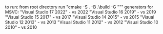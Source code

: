 to run:
from root directory run "cmake -S . -B .\build -G "<your generator of choice>""
generators for MSVC:
  "Visual Studio 17 2022" - vs 2022
  "Visual Studio 16 2019" - vs 2019
  "Visual Studio 15 2017" - vs 2017
  "Visual Studio 14 2015" - vs 2015
  "Visual Studio 12 2013" - vs 2013
  "Visual Studio 11 2012" - vs 2012
  "Visual Studio 10 2010" - vs 2010
